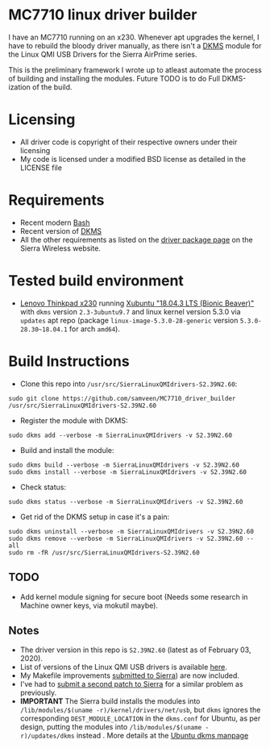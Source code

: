 # MC7710 linux driver builder

I have an MC7710 running on an x230. Whenever apt upgrades the kernel, I have to
rebuild the bloody driver manually, as there isn't a [DKMS](https://github.com/dell-oss/dkms) module for the Linux
QMI USB Drivers for the Sierra AirPrime series.

This is the preliminary framework I wrote up to atleast automate the process of 
building and installing the modules. Future TODO is to do Full DKMS-ization of the build.

# Licensing

- All driver code is copyright of their respective owners under their licensing
- My code is licensed under a modified BSD license as detailed in the LICENSE file

# Requirements

- Recent modern [Bash](https://www.gnu.org/software/bash/)
- Recent version of [DKMS](https://github.com/dell/dkms)
- All the other requirements as listed on the [driver package page](https://source.sierrawireless.com/resources/airprime/software/usb-drivers-linux-qmi-software-s2,-d-,37n2,-d-,58/) on the Sierra Wireless website.

# Tested build environment

- [Lenovo Thinkpad x230](https://www.lenovo.com/gb/en/laptops/thinkpad/x-series/x230/) running [Xubuntu "18.04.3 LTS (Bionic Beaver)"](https://xubuntu.org/download) with `dkms` version `2.3-3ubuntu9.7` and linux kernel version 5.3.0 via `updates` apt repo (package `linux-image-5.3.0-28-generic` version `5.3.0-28.30~18.04.1` for arch `amd64`).

# Build Instructions

- Clone this repo into `/usr/src/SierraLinuxQMIdrivers-S2.39N2.60`:
```
sudo git clone https://github.com/samveen/MC7710_driver_builder /usr/src/SierraLinuxQMIdrivers-S2.39N2.60
```

- Register the module with DKMS:
```
sudo dkms add --verbose -m SierraLinuxQMIdrivers -v S2.39N2.60
```

- Build and install the module:
```
sudo dkms build --verbose -m SierraLinuxQMIdrivers -v S2.39N2.60
sudo dkms install --verbose -m SierraLinuxQMIdrivers -v S2.39N2.60
```

- Check status:
```
sudo dkms status --verbose -m SierraLinuxQMIdrivers -v S2.39N2.60
```

- Get rid of the DKMS setup in case it's a pain:
```
sudo dkms uninstall --verbose -m SierraLinuxQMIdrivers -v S2.39N2.60
sudo dkms remove --verbose -m SierraLinuxQMIdrivers -v S2.39N2.60 --all
sudo rm -fR /usr/src/SierraLinuxQMIdrivers-S2.39N2.60
```

## TODO
- Add kernel module signing for secure boot (Needs some research in Machine owner keys, via mokutil maybe).

## Notes

- The driver version in this repo is `S2.39N2.60` (latest as of February 03, 2020).
- List of versions of the Linux QMI USB drivers is available
  [here](https://source.sierrawireless.com/resources/airprime/software/usb-drivers-linux-qmi-software-history/).
- My Makefile improvements [submitted to Sierra](https://forum.sierrawireless.com/t/patches-to-sierra-linux-qmi-drivers-version-s2-37n2-57/16899/3)) are now included.
- I've had to [submit a second patch to Sierra](https://forum.sierrawireless.com/t/patches-to-sierra-linux-qmi-drivers-version-s2-39n2-60/19221) for a similar problem as previously.
- **IMPORTANT** The Sierra build installs the modules into `/lib/modules/$(uname -r)/kernel/drivers/net/usb`, but `dkms` ignores  the corresponding `DEST_MODULE_LOCATION` in the `dkms.conf` for Ubuntu, as per design, putting the modules into `/lib/modules/$(uname -r)/updates/dkms` instead . More details at the [Ubuntu dkms manpage](http://manpages.ubuntu.com/manpages/bionic/man8/dkms.8.html#dkms.conf)
